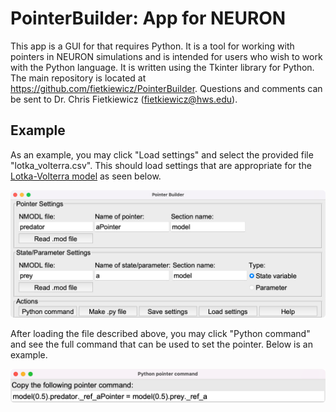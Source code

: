 # PointerBuilder: App for NEURON
This app is a GUI for that requires Python. It is a tool for working with pointers in NEURON simulations and is intended for users who wish to work with the Python language. It is written using the Tkinter library for Python. The main repository is located at https://github.com/fietkiewicz/PointerBuilder. Questions and comments can be sent to Dr. Chris Fietkiewicz (fietkiewicz@hws.edu).

## Example
As an example, you may click "Load settings" and select the provided file "lotka_volterra.csv". This should load settings that are appropriate for the [Lotka-Volterra model](https://github.com/fietkiewicz/PointerBuilder/tree/main/Models/1-LotkaVolterra/Neuron) as seen below.

![Python PointerBuilder](Example1.png)

After loading the file described above, you may click "Python command" and see the full command that can be used to set the pointer. Below is an example.

![Python setpointer command](Example2.png)
